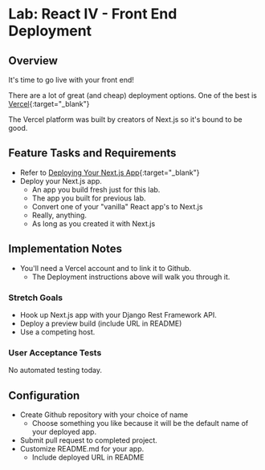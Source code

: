 # Lab: React IV - Front End Deployment

## Overview

It's time to go live with your front end!

There are a lot of great (and cheap) deployment options. One of the best is [Vercel](https://vercel.com/){:target="_blank"}

The Vercel platform was built by creators of Next.js so it's bound to be good.

## Feature Tasks and Requirements

- Refer to [Deploying Your Next.js App](https://nextjs.org/learn/basics/deploying-nextjs-app/){:target="_blank"}
- Deploy your Next.js app.
  - An app you build fresh just for this lab.
  - The app you built for previous lab.
  - Convert one of your "vanilla" React app's to Next.js
  - Really, anything.
  - As long as you created it with Next.js

## Implementation Notes

- You'll need a Vercel account and to link it to Github.
  - The Deployment instructions above will walk you through it.

### Stretch Goals

- Hook up Next.js app with your Django Rest Framework API.
- Deploy a preview build (include URL in README)
- Use a competing host.

### User Acceptance Tests

No automated testing today.

## Configuration

- Create Github repository with your choice of name
  - Choose something you like because it will be the default name of your deployed app.
- Submit pull request to completed project.
- Customize README.md for your app.
  - Include deployed URL in README
